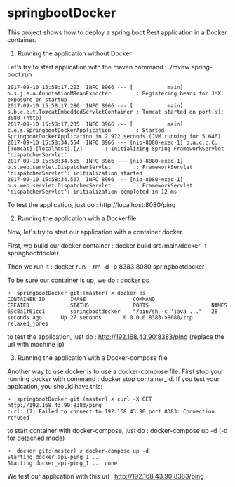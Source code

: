 # springbootDocker

This project shows how to deploy a spring boot Rest application in a Docker container.

1. Running the application without Docker

Let's try to start application with the maven command : ./mvnw spring-boot:run

```
2017-09-10 15:58:17.223  INFO 8966 --- [           main] o.s.j.e.a.AnnotationMBeanExporter        : Registering beans for JMX exposure on startup
2017-09-10 15:58:17.280  INFO 8966 --- [           main] s.b.c.e.t.TomcatEmbeddedServletContainer : Tomcat started on port(s): 8080 (http)
2017-09-10 15:58:17.285  INFO 8966 --- [           main] c.e.s.SpringbootDockerApplication        : Started SpringbootDockerApplication in 2.972 seconds (JVM running for 5.646)
2017-09-10 15:58:34.554  INFO 8966 --- [nio-8080-exec-1] o.a.c.c.C.[Tomcat].[localhost].[/]       : Initializing Spring FrameworkServlet 'dispatcherServlet'
2017-09-10 15:58:34.555  INFO 8966 --- [nio-8080-exec-1] o.s.web.servlet.DispatcherServlet        : FrameworkServlet 'dispatcherServlet': initialization started
2017-09-10 15:58:34.567  INFO 8966 --- [nio-8080-exec-1] o.s.web.servlet.DispatcherServlet        : FrameworkServlet 'dispatcherServlet': initialization completed in 12 ms
```

To test the application, just do : http://localhost:8080/ping


2. Running the application with a Dockerfile

Now, let's try to start our application with a container docker.

First, we build our docker container : docker build src/main/docker -t springbootdocker

Then we run it : docker run --rm -d -p 8383:8080 springbootdocker

To be sure our container is up, we do : docker ps

```
➜  springbootDocker git:(master) ✗ docker ps
CONTAINER ID        IMAGE               COMMAND                  CREATED             STATUS              PORTS                    NAMES
69c8a1f61cc1        springbootdocker    "/bin/sh -c 'java ..."   28 seconds ago      Up 27 seconds       0.0.0.0:8383->8080/tcp   relaxed_jones
```

to test the application, just do : http://192.168.43.90:8383/ping (replace the url with machine ip)


3. Running the application with a Docker-compose file

Another way to use docker is to use a docker-compose file. First stop your running docker with command : docker stop container_id.
If you test your applcation, you should have this:

```
➜  springbootDocker git:(master) ✗ curl -X GET http://192.168.43.90:8383/ping
curl: (7) Failed to connect to 192.168.43.90 port 8383: Connection refused
```

to start container with docker-compose, just do : docker-compose up -d (-d for detached mode)

```
➜  docker git:(master) ✗ docker-compose up -d
Starting docker_api-ping_1 ...
Starting docker_api-ping_1 ... done
```

We test our application with this url : http://192.168.43.90:8383/ping


